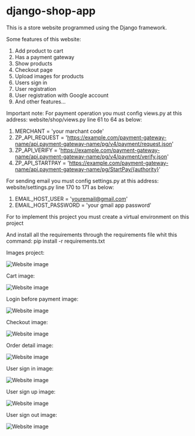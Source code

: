 # django-shop-app
This is a store website programmed using the Django framework.

Some features of this website:
1. Add product to cart
2. Has a payment gateway
3. Show products
4. Checkout page
5. Upload images for products
6. Users sign in
7. User registration
8. User registration with Google account
9. And other features...

Important note:
For payment operation you must config views.py at this address: website/shop/views.py line 61 to 64 as below:

1. MERCHANT = 'your marchant code'
2. ZP_API_REQUEST = 'https://example.com/payment-gateway-name/api.payment-gateway-name/pg/v4/payment/request.json'
3. ZP_API_VERIFY = 'https://example.com/payment-gateway-name/api.payment-gateway-name/pg/v4/payment/verify.json'
4. ZP_API_STARTPAY = 'https://example.com/payment-gateway-name/api.payment-gateway-name/pg/StartPay/{authority}'

For sending email you must config settings.py at this address: website/settings.py line 170 to 171 as below:

1. EMAIL_HOST_USER = 'youremail@gmail.com'
2. EMAIL_HOST_PASSWORD = 'your gmail app password'

For to implement this project you must create a virtual environment on this project

And install all the requirements through the requirements file whit this command: pip install -r requirements.txt

Images project:

![Website image](https://github.com/hamedkalhor76/django-shop-app/blob/main/images/img1.png)


Cart image:

![Website image](https://github.com/hamedkalhor76/django-shop-app/blob/main/images/img2.jpg)


Login before payment image:

![Website image](https://github.com/hamedkalhor76/django-shop-app/blob/main/images/img3.jpg)


Checkout image:

![Website image](https://github.com/hamedkalhor76/django-shop-app/blob/main/images/img4.jpg)


Order detail image:

![Website image](https://github.com/hamedkalhor76/django-shop-app/blob/main/images/img5.jpg)


User sign in image:

![Website image](https://github.com/hamedkalhor76/django-shop-app/blob/main/images/img6.jpg)


User sign up image:

![Website image](https://github.com/hamedkalhor76/django-shop-app/blob/main/images/img7.jpg)


User sign out image:

![Website image](https://github.com/hamedkalhor76/django-shop-app/blob/main/images/img8.jpg)
